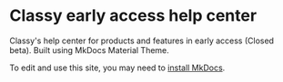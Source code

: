 # Classy early access help center

Classy's help center for products and features in early access (Closed beta). Built using MkDocs Material Theme.

To edit and use this site, you may need to [install MkDocs](https://squidfunk.github.io/mkdocs-material/getting-started/).
